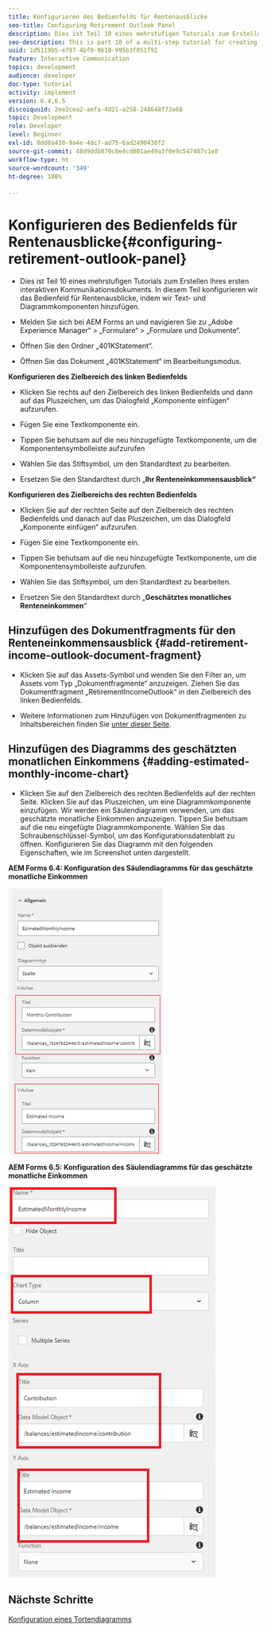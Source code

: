 ```yaml
---
title: Konfigurieren des Bedienfelds für Rentenausblicke
seo-title: Configuring Retirement Outlook Panel
description: Dies ist Teil 10 eines mehrstufigen Tutorials zum Erstellen Ihres ersten interaktiven Kommunikationsdokuments. In diesem Teil konfigurieren wir das Bedienfeld für Rentenausblicke, indem wir Text- und Diagrammkomponenten hinzufügen.
seo-description: This is part 10 of a multi-step tutorial for creating your first interactive communications document. In this part, we will configure Retirement Outlook Panel by adding text and chart components.
uuid: 1d5119b5-e797-4bf0-9b10-995b3f051f92
feature: Interactive Communication
topics: development
audience: developer
doc-type: tutorial
activity: implement
version: 6.4,6.5
discoiquuid: 2ee2cea2-aefa-4d21-a258-248648f73a68
topic: Development
role: Developer
level: Beginner
exl-id: 0dd8a430-9a4e-4dc7-ad75-6ad2490430f2
source-git-commit: 48d9ddb870c0e4cd001ae49a3f0e9c547407c1e8
workflow-type: ht
source-wordcount: '349'
ht-degree: 100%

---
```


# Konfigurieren des Bedienfelds für Rentenausblicke{#configuring-retirement-outlook-panel}

* Dies ist Teil 10 eines mehrstufigen Tutorials zum Erstellen Ihres ersten interaktiven Kommunikationsdokuments. In diesem Teil konfigurieren wir das Bedienfeld für Rentenausblicke, indem wir Text- und Diagrammkomponenten hinzufügen.

* Melden Sie sich bei AEM Forms an und navigieren Sie zu „Adobe Experience Manager“ > „Formulare“ > „Formulare und Dokumente“.

* Öffnen Sie den Ordner „401KStatement“.

* Öffnen Sie das Dokument „401KStatement“ im Bearbeitungsmodus.

**Konfigurieren des Zielbereich des linken Bedienfelds**

* Klicken Sie rechts auf den Zielbereich des linken Bedienfelds und dann auf das Pluszeichen, um das Dialogfeld „Komponente einfügen“ aufzurufen.

* Fügen Sie eine Textkomponente ein.

* Tippen Sie behutsam auf die neu hinzugefügte Textkomponente, um die Komponentensymbolleiste aufzurufen

* Wählen Sie das Stiftsymbol, um den Standardtext zu bearbeiten.

* Ersetzen Sie den Standardtext durch „**Ihr Renteneinkommensausblick“**

**Konfigurieren des Zielbereichs des rechten Bedienfelds**

* Klicken Sie auf der rechten Seite auf den Zielbereich des rechten Bedienfelds und danach auf das Pluszeichen, um das Dialogfeld „Komponente einfügen“ aufzurufen.

* Fügen Sie eine Textkomponente ein.

* Tippen Sie behutsam auf die neu hinzugefügte Textkomponente, um die Komponentensymbolleiste aufzurufen.

* Wählen Sie das Stiftsymbol, um den Standardtext zu bearbeiten.

* Ersetzen Sie den Standardtext durch „**Geschätztes monatliches Renteneinkommen**“

## Hinzufügen des Dokumentfragments für den Renteneinkommensausblick {#add-retirement-income-outlook-document-fragment}

* Klicken Sie auf das Assets-Symbol und wenden Sie den Filter an, um Assets vom Typ „Dokumentfragmente“ anzuzeigen. Ziehen Sie das Dokumentfragment „RetirementIncomeOutlook“ in den Zielbereich des linken Bedienfelds.

* Weitere Informationen zum Hinzufügen von Dokumentfragmenten zu Inhaltsbereichen finden Sie [unter dieser Seite](https://experienceleague.adobe.com/docs/experience-manager-learn/forms/ic-web-channel-tutorial/partseven.html?lang=de).

## Hinzufügen des Diagramms des geschätzten monatlichen Einkommens {#adding-estimated-monthly-income-chart}

* Klicken Sie auf den Zielbereich des rechten Bedienfelds auf der rechten Seite. Klicken Sie auf das Pluszeichen, um eine Diagrammkomponente einzufügen. Wir werden ein Säulendiagramm verwenden, um das geschätzte monatliche Einkommen anzuzeigen. Tippen Sie behutsam auf die neu eingefügte Diagrammkomponente. Wählen Sie das Schraubenschlüssel-Symbol, um das Konfigurationsdatenblatt zu öffnen. Konfigurieren Sie das Diagramm mit den folgenden Eigenschaften, wie im Screenshot unten dargestellt.

**AEM Forms 6.4: Konfiguration des Säulendiagramms für das geschätzte monatliche Einkommen**

![form64](assets/estimatedmonthlyincomechart.png)

**AEM Forms 6.5: Konfiguration des Säulendiagramms für das geschätzte monatliche Einkommen**

![forms65](assets/estimatedmonthlyincomechart65.PNG)

## Nächste Schritte

[Konfiguration eines Tortendiagramms](./parteleven.md)
